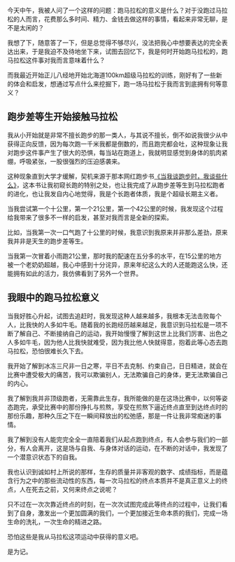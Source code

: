 今天中午，我被人问了一个这样的问题：跑马拉松的意义是什么？对于没跑过马拉松的人而言，花费那么多时间、精力、金钱去做这样的事情，看起来非常无聊，是不是太闲的？

我想了下，随意答了一下，但是总觉得不够尽兴，没法把我心中想要表达的完全表达出来，于是我迫不及待地坐下来，试图去回忆下，我是何时开始跑马拉松的，跑马拉松这件事对我而言意味着什么？

而我最近开始正儿八经地开始北海道100km超级马拉松的训练，刚好有了一些新的体会和启发，想通过写点什么来挖掘下，跑一场马拉松于我而言到底拥有何等意义？

## 跑步差等生开始接触马拉松

我从小开始就是非常不擅长跑步的那一类人，与其说不擅长，倒不如说我很少从中获得正向反馈，因为每次跑一千米我都是倒数的，而且跑完都会吐，这种现象让我对跑步这件事产生了很大的恐惧，每当站在跑道上，我就明显感觉到身体的肌肉紧绷，呼吸紧张，一股很强烈的压迫感袭来。

这种现象直到大学才缓解，契机来源于那本网红跑步书[《当我谈跑步时，我谈些什么》](https://rolen.wiki/what-i-talk-about-when-i-talk-about-running/)，这本书让我初窥长跑的特别之处，也让我完成了从跑步差等生到马拉松跑者的进化，也让我发自内心地觉得，我是个长跑者体质，我是个超级长期主义者。

当我尝试第一个十公里，第一个21公里，第一个42公里的时候，我发现这个过程给我带来了很多不一样的启发，甚至对我而言是全新的探索。

比如，当我第一次一口气跑了十公里的时候，我意识到我原来并非那么差劲，原来我并非是天生的跑步差等生。

当我第一次冒着小雨跑21公里，那时我的配速在五分多的水平，在15公里的地方被一个老奶奶超越，我心中感到十分诧异，原来年纪这么大的人还能跑这么快，还能拥有如此的活力，我仿佛看到了另外一个世界。

## 我眼中的跑马拉松意义

当我好胜心升起，试图去追赶时，我发现这种人越来越多，我根本无法击败每个人，比我快的人多如牛毛。随着我的长跑经历越来越足，我意识到马拉松是一项不断了解自己、不断接纳自己的运动，我开始慢慢了解到这世上比我们厉害、出色之人多如牛毛，因为他人比我快就难受，因为我比他人快就得意，抱着此等心态去跑马拉松，恐怕很难长久下去。

我开始了解到冰冻三尺非一日之寒，平日不去克制、约束自己，日日精进，就会在比赛中遭受极大的痛苦，我可以欺骗别人，无法欺骗自己的身体，更无法欺骗自己的内心。

我了解到我并非顶级跑者，无需靠此生存，我所能做的是在这场比赛中，以何等姿态跑完，承受比赛中的那份挣扎与煎熬，享受在煎熬下逼近终点直至到达终点时的那份乐趣，那种久压之下在一瞬间释放出的松弛感，那是一件让我非常痴迷的事情。

我了解到没有人能完完全全一直陪着我们从起点跑到终点，有人会参与我们的一部分，有人会离开，这是场与自我、与身体对话的运动，在不断的对话中，我发现了一个潜意识状态下的自我。

我也认识到诚如村上所说的那样，生存的质量并非客观的数字、成绩指标，而是蕴含行为之中的那些流动性的东西，每一次马拉松的终点本质并不是真正意义上的终点，人在死去之前，又何来终点之说呢？

只不过在一次次靠近终点的时刻，在一次次试图完成此等终点的过程中，让我们看到了自身，激发出一个更加圆满的我们，一个更加接近生命本质的我们，完成一场生命的洗礼，一次生命的精进之路。

恐怕这些是我从马拉松这项运动中获得的意义吧。

是为记。